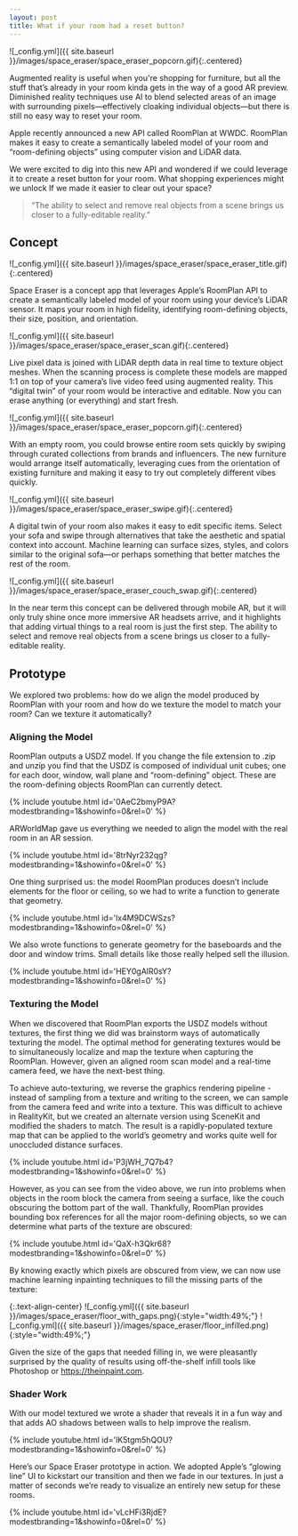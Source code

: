 ```yaml
---
layout: post
title: What if your room had a reset button?
---
```


![_config.yml]({{ site.baseurl }}/images/space_eraser/space_eraser_popcorn.gif){:.centered}

Augmented reality is useful when you're shopping for furniture, but all the stuff that’s already in your room kinda gets in the way of a good AR preview. Diminished reality techniques use AI to blend selected areas of an image with surrounding pixels—effectively cloaking individual objects—but there is still no easy way to reset your room.

Apple recently announced a new API called RoomPlan at WWDC. RoomPlan makes it easy to create a semantically labeled model of your room and “room-defining objects” using computer vision and LiDAR data.

We were excited to dig into this new API and wondered if we could leverage it to create a reset button for your room. What shopping experiences might we unlock If we made it easier to clear out your space?

> “The ability to select and remove real objects from a scene brings us closer to a fully-editable reality.”

## Concept

![_config.yml]({{ site.baseurl }}/images/space_eraser/space_eraser_title.gif){:.centered}

Space Eraser is a concept app that leverages Apple’s RoomPlan API to create a semantically labeled model of your room using your device’s LiDAR sensor. It maps your room in high fidelity, identifying room-defining objects, their size, position, and orientation.

![_config.yml]({{ site.baseurl }}/images/space_eraser/space_eraser_scan.gif){:.centered}

Live pixel data is joined with LiDAR depth data in real time to texture object meshes. When the scanning process is complete these models are mapped 1:1 on top of your camera’s live video feed using augmented reality. This “digital twin” of your room would be interactive and editable. Now you can erase anything (or everything) and start fresh.

![_config.yml]({{ site.baseurl }}/images/space_eraser/space_eraser_popcorn.gif){:.centered}

With an empty room, you could browse entire room sets quickly by swiping through curated collections from brands and influencers. The new furniture would arrange itself automatically, leveraging cues from the orientation of existing furniture and making it easy to try out completely different vibes quickly.

![_config.yml]({{ site.baseurl }}/images/space_eraser/space_eraser_swipe.gif){:.centered}

A digital twin of your room also makes it easy to edit specific items. Select your sofa and swipe through alternatives that take the aesthetic and spatial context into account. Machine learning can surface sizes, styles, and colors similar to the original sofa—or perhaps something that better matches the rest of the room.

![_config.yml]({{ site.baseurl }}/images/space_eraser/space_eraser_couch_swap.gif){:.centered}

In the near term this concept can be delivered through mobile AR, but it will only truly shine once more immersive AR headsets arrive, and it highlights that adding virtual things to a real room is just the first step. The ability to select and remove real objects from a scene brings us closer to a fully-editable reality.

## Prototype

We explored two problems: how do we align the model produced by RoomPlan with your room and how do we texture the model to match your room? Can we texture it automatically?

### Aligning the Model

RoomPlan outputs a USDZ model. If you change the file extension to .zip and unzip you find that the USDZ is composed of individual unit cubes; one for each door, window, wall plane and “room-defining” object. These are the room-defining objects RoomPlan can currently detect.

{% include youtube.html id='0AeC2bmyP9A?modestbranding=1&amp;showinfo=0&amp;rel=0' %}

ARWorldMap gave us everything we needed to align the model with the real room in an AR session.

{% include youtube.html id='8trNyr232qg?modestbranding=1&amp;showinfo=0&amp;rel=0' %}

One thing surprised us: the model RoomPlan produces doesn’t include elements for the floor or ceiling, so we had to write a function to generate that geometry.

{% include youtube.html id='lx4M9DCWSzs?modestbranding=1&amp;showinfo=0&amp;rel=0' %}

We also wrote functions to generate geometry for the baseboards and the door and window trims. Small details like those really helped sell the illusion.

{% include youtube.html id='HEY0gAlR0sY?modestbranding=1&amp;showinfo=0&amp;rel=0' %}

### Texturing the Model

When we discovered that RoomPlan exports the USDZ models without textures, the first thing we did was brainstorm ways of automatically texturing the model. The optimal method for generating textures would be to simultaneously localize and map the texture when capturing the RoomPlan. However, given an aligned room scan model and a real-time camera feed, we have the next-best thing.

To achieve auto-texturing, we reverse the graphics rendering pipeline - instead of sampling from a texture and writing to the screen, we can sample from the camera feed and write into a texture. This was difficult to achieve in RealityKit, but we created an alternate version using SceneKit and modified the shaders to match. The result is a rapidly-populated texture map that can be applied to the world’s geometry and works quite well for unoccluded distance surfaces.

{% include youtube.html id='P3jWH_7Q7b4?modestbranding=1&amp;showinfo=0&amp;rel=0' %}

However, as you can see from the video above, we run into problems when objects in the room block the camera from seeing a surface, like the couch obscuring the bottom part of the wall. Thankfully, RoomPlan provides bounding box references for all the major room-defining objects, so we can determine what parts of the texture are obscured:

{% include youtube.html id='QaX-h3Qkr68?modestbranding=1&amp;showinfo=0&amp;rel=0' %}

By knowing exactly which pixels are obscured from view, we can now use machine learning inpainting techniques to fill the missing parts of the texture:

{:.text-align-center}
![_config.yml]({{ site.baseurl }}/images/space_eraser/floor_with_gaps.png){:style="width:49%;"}
![_config.yml]({{ site.baseurl }}/images/space_eraser/floor_infilled.png){:style="width:49%;"}

Given the size of the gaps that needed filling in, we were pleasantly surprised by the quality of results using off-the-shelf infill tools like Photoshop or https://theinpaint.com.

### Shader Work

With our model textured we wrote a shader that reveals it in a fun way and that adds AO shadows between walls to help improve the realism.

{% include youtube.html id='lK5tgm5hQOU?modestbranding=1&amp;showinfo=0&amp;rel=0' %}

Here’s our Space Eraser prototype in action. We adopted Apple’s “glowing line” UI to kickstart our transition and then we fade in our textures. In just a matter of seconds we’re ready to visualize an entirely new setup for these rooms.

{% include youtube.html id='vLcHFi3RjdE?modestbranding=1&amp;showinfo=0&amp;rel=0' %}